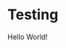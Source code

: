 # Testing
<html>
<body>
  <p> Hello World!</p>
<a id="liveagent_button_online_5732w000000UkNk" href="javascript://Chat" style="display: none;" onclick="liveagent.startChat('5732w000000UkNk')">
Online Chat Content
</a>
<div id="liveagent_button_offline_5732w000000UkNk" style="display: none;">
Offline Chat Content
</div>
<script type="text/javascript">
if (!window._laq) 
{ 
window._laq = []; 
}
window._laq.push(
function(){
liveagent.showWhenOnline(
'5732w000000UkNk', 
document.getElementById('liveagent_button_online_5732w000000UkNk')
);
liveagent.showWhenOffline(
'5732w000000UkNk', 
document.getElementById('liveagent_button_offline_5732w000000UkNk')
);
}
);
</script>

<script type='text/javascript' src='https://c.la2-c2-hnd.salesforceliveagent.com/content/g/js/56.0/deployment.js'></script>
<script type='text/javascript'>
liveagent.init('https://d.la2-c2-hnd.salesforceliveagent.com/chat', '5722w000000UhUN', '00D2w00000KLQDs');
</script>
</body>
</html>
